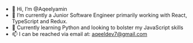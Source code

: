 - 👋 Hi, I’m @Aqeelyamin
- 🌱 I’m currently a Junior Software Engineer primarily working with React, TypeScript and Redux.
- 💞️ Currently learning Python and looking to bolster my JavaScript skills
- 📫 I can be reached via email at: aqeeldev7@gmail.com

<!---
Aqeelyamin/Aqeelyamin is a ✨ special ✨ repository because its `README.md` (this file) appears on your GitHub profile.
You can click the Preview link to take a look at your changes.
--->
